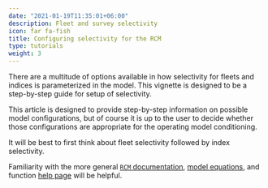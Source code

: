 ```yaml
---
date: "2021-01-19T11:35:01+06:00"
description: Fleet and survey selectivity
icon: far fa-fish
title: Configuring selectivity for the RCM
type: tutorials
weight: 3
---
```


There are a multitude of options available in how selectivity for fleets and indices is parameterized in the model. This vignette is designed to be a step-by-step guide for setup of selectivity. 

This article is designed to provide step-by-step information on possible model configurations, but of course it is up to the user to decide whether those configurations are appropriate for the operating model conditioning.

It will be best to first think about fleet selectivity followed by index selectivity. 

Familiarity with the more general [`RCM` documentation](../tutorial-RCM), [model equations](../tutorial-rcm-eq), and  function [help page](https://samtool.openmse.com/reference/RCM.html) will be helpful.
